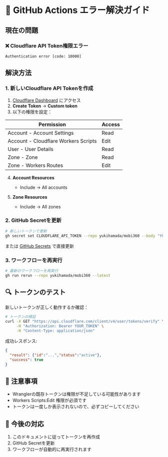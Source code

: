 # 🔧 GitHub Actions エラー解決ガイド

## 現在の問題

### ❌ Cloudflare API Token権限エラー
```
Authentication error [code: 10000]
```

## 解決方法

### 1. 新しいCloudflare API Tokenを作成

1. [Cloudflare Dashboard](https://dash.cloudflare.com/profile/api-tokens) にアクセス
2. **Create Token** → **Custom token**
3. 以下の権限を設定：

| Permission | Access |
|------------|--------|
| Account - Account Settings | Read |
| Account - Cloudflare Workers Scripts | Edit |
| User - User Details | Read |
| Zone - Zone | Read |
| Zone - Workers Routes | Edit |

4. **Account Resources**
   - Include → All accounts

5. **Zone Resources**
   - Include → All zones

### 2. GitHub Secretを更新

```bash
# 新しいトークンで更新
gh secret set CLOUDFLARE_API_TOKEN --repo yukihamada/mobi360 --body "YOUR_NEW_TOKEN"
```

または [GitHub Secrets](https://github.com/yukihamada/mobi360/settings/secrets/actions) で直接更新

### 3. ワークフローを再実行

```bash
# 最新のワークフローを再実行
gh run rerun --repo yukihamada/mobi360 --latest
```

## 🔍 トークンのテスト

新しいトークンが正しく動作するか確認：

```bash
# トークンの検証
curl -X GET "https://api.cloudflare.com/client/v4/user/tokens/verify" \
     -H "Authorization: Bearer YOUR_TOKEN" \
     -H "Content-Type: application/json"
```

成功レスポンス:
```json
{
  "result": {"id":"...","status":"active"},
  "success": true
}
```

## 📝 注意事項

- Wranglerの既存トークンは権限が不足している可能性があります
- Workers Scripts:Edit 権限が必須です
- トークンは一度しか表示されないので、必ずコピーしてください

## 🚀 今後の対応

1. このドキュメントに従ってトークンを再作成
2. GitHub Secretを更新
3. ワークフローが自動的に再実行されます